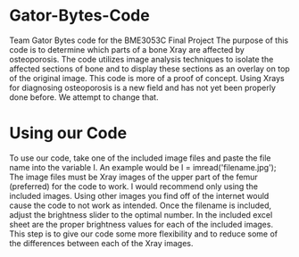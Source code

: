 # Gator-Bytes-Code
Team Gator Bytes code for the BME3053C Final Project
The purpose of this code is to determine which parts of a bone Xray are affected by osteoporosis. The code utilizes image analysis techniques to isolate the affected sections
of bone and to display these sections as an overlay on top of the original image. This code is more of a proof of concept. Using Xrays for diagnosing osteoporosis is a new field
and has not yet been properly done before. We attempt to change that. 


# Using our Code
To use our code, take one of the included image files and paste the file name into the variable I. 
An example would be I = imread('filename.jpg');
The image files must be Xray images of the upper part of the femur (preferred) for the code to work. 
I would recommend only using the included images. Using other images you find off of the internet would cause
the code to not work as intended. Once the filename is included, adjust the brightness slider to the optimal number. 
In the included excel sheet are the proper brightness values for each of the included images. This step is to give our code
some more flexibility and to reduce some of the differences between each of the Xray images. 
